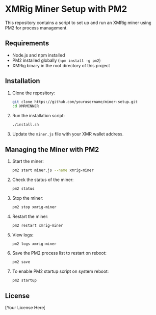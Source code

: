 # XMRig Miner Setup with PM2

This repository contains a script to set up and run an XMRig miner using PM2 for process management.

## Requirements

- Node.js and npm installed
- PM2 installed globally (`npm install -g pm2`)
- XMRig binary in the root directory of this project

## Installation

1. Clone the repository:
    ```bash
    git clone https://github.com/yourusername/miner-setup.git
    cd XMRMINNER
    ```

2. Run the installation script:
    ```bash
    ./install.sh
    ```

3. Update the `miner.js` file with your XMR wallet address.

## Managing the Miner with PM2

1. Start the miner:
    ```bash
    pm2 start miner.js --name xmrig-miner
    ```

2. Check the status of the miner:
    ```bash
    pm2 status
    ```

3. Stop the miner:
    ```bash
    pm2 stop xmrig-miner
    ```

4. Restart the miner:
    ```bash
    pm2 restart xmrig-miner
    ```

5. View logs:
    ```bash
    pm2 logs xmrig-miner
    ```

6. Save the PM2 process list to restart on reboot:
    ```bash
    pm2 save
    ```

7. To enable PM2 startup script on system reboot:
    ```bash
    pm2 startup
    ```

## License

[Your License Here]
